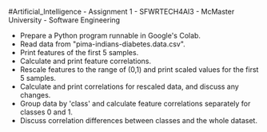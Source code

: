 #Artificial_Intelligence - Assignment 1 - SFWRTECH4AI3 - McMaster University - Software Engineering

-  Prepare a Python program runnable in Google's Colab.
-  Read data from "pima-indians-diabetes.data.csv".
-  Print features of the first 5 samples.
-  Calculate and print feature correlations.
-  Rescale features to the range of (0,1) and print scaled values for the first 5 samples.
-  Calculate and print correlations for rescaled data, and discuss any changes.
-  Group data by 'class' and calculate feature correlations separately for classes 0 and 1.
-  Discuss correlation differences between classes and the whole dataset.
